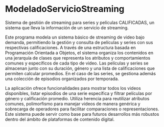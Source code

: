 # ModeladoServicioStreaming

Sistema de gestión de streaming para series y películas CALIFICADAS, un sistema que lleva la información de un servicio de streaming.

Este programa modela un sistema básico de streaming de video bajo demanda, permitiendo la gestión y consulta de películas y series con sus respectivas calificaciones. A través de una estructura basada en Programación Orientada a Objetos, el sistema organiza los contenidos en una jerarquía de clases que representa los atributos y comportamientos comunes y específicos de cada tipo de video. Las películas y series se almacenan junto con su duración, género y una lista de calificaciones que permiten calcular promedios. En el caso de las series, se gestiona además una colección de episodios organizados por temporada.

La aplicación ofrece funcionalidades para mostrar todos los videos disponibles, listar episodios de una serie específica y filtrar películas por género y calificación promedio. Utiliza herencia para reutilizar atributos comunes, polimorfismo para manejar videos de manera genérica y sobrecarga de operadores para facilitar comparaciones o representaciones. Este sistema puede servir como base para futuros desarrollos más robustos dentro del ámbito de plataformas de contenido digital.

